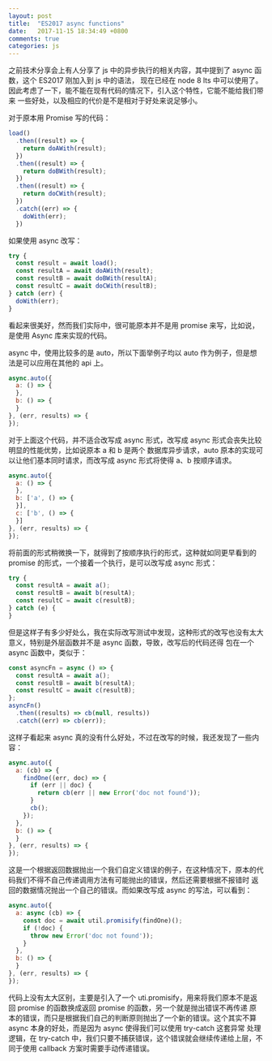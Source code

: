 ```yaml
---
layout: post
title:  "ES2017 async functions"
date:   2017-11-15 18:34:49 +0800
comments: true
categories: js
---
```

之前技术分享会上有人分享了 js 中的异步执行的相关内容，其中提到了 async 函数，这个 ES2017 刚加入到 js 中的语法，
现在已经在 node 8 lts 中可以使用了。因此考虑了一下，能不能在现有代码的情况下，引入这个特性，它能不能给我们带来
一些好处，以及相应的代价是不是相对于好处来说足够小。

对于原本用 Promise 写的代码：
```js
load()
  .then((result) => {
    return doAWith(result);
  })
  .then((result) => {
    return doBWith(result);
  })
  .then((result) => {
    return doCWith(result);
  })
  .catch((err) => {
    doWith(err);
  })
```
如果使用 async 改写：
```js
try {
  const result = await load();
  const resultA = await doAWith(result);
  const resultB = await doBWith(resultA);
  const resultC = await doCWith(resultB);
} catch (err) {
  doWith(err);
}
```
看起来很美好，然而我们实际中，很可能原本并不是用 promise 来写，比如说，是使用 Async 库来实现的代码。

async 中，使用比较多的是 auto，所以下面举例子均以 auto 作为例子，但是想法是可以应用在其他的 api 上。
```js
async.auto({
  a: () => {
  },
  b: () => {
  }
}, (err, results) => {
});
```
对于上面这个代码，并不适合改写成 async 形式，改写成 async 形式会丧失比较明显的性能优势，比如说原本 a 和 b 是两个
数据库异步请求，auto 原本的实现可以让他们基本同时请求，而改写成 async 形式将使得 a、b 按顺序请求。

```js
async.auto({
  a: () => {
  },
  b: ['a', () => {
  }],
  c: ['b', () => {
  }]
}, (err, results) => {
});
```
将前面的形式稍微换一下，就得到了按顺序执行的形式，这种就如同更早看到的 promise 的形式，一个接着一个执行，是可以改写成 async 形式：
```js
try {
  const resultA = await a();
  const resultB = await b(resultA);
  const resultC = await c(resultB);
} catch (e) {
}
```
但是这样子有多少好处么，我在实际改写测试中发现，这种形式的改写也没有太大意义，特别是外层函数并不是 async 函数，导致，改写后的代码还得
包在一个 async 函数中，类似于：
```js
const asyncFn = async () => {
  const resultA = await a();
  const resultB = await b(resultA);
  const resultC = await c(resultB);
};
asyncFn()
  .then((results) => cb(null, results))
  .catch((err) => cb(err));
```
这样子看起来 async 真的没有什么好处，不过在改写的时候，我还发现了一些内容：
```js
async.auto({
  a: (cb) => {
    findOne((err, doc) => {
      if (err || doc) {
        return cb(err || new Error('doc not found'));
      }
      cb();
    });
  },
  b: () => {
  }
}, (err, results) => {
});
```
这是一个根据返回数据抛出一个我们自定义错误的例子，在这种情况下，原本的代码我们不得不自己传递调用方法有可能抛出的错误，然后还需要根据不报错时
返回的数据情况抛出一个自己的错误。而如果改写成 async 的写法，可以看到：
```js
async.auto({
  a: async (cb) => {
    const doc = await util.promisify(findOne)();
    if (!doc) {
      throw new Error('doc not found'));
    }
  },
  b: () => {
  }
}, (err, results) => {
});
```
代码上没有太大区别，主要是引入了一个 uti.promisify，用来将我们原本不是返回 promise 的函数换成返回 promise 的函数，另一个就是抛出错误不再传递
原本的错误，而只是根据我们自己的判断原则抛出了一个新的错误。这个其实不算 async 本身的好处，而是因为 async 使得我们可以使用 try-catch 这套异常
处理逻辑，在 try-catch 中，我们只要不捕获错误，这个错误就会继续传递给上层，不同于使用 callback 方案时需要手动传递错误。
